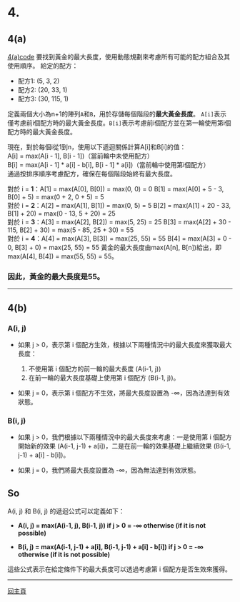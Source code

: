 # **4.** #  

## 4(a) ##  

[4(a)code](https://github.com/Noircoda/algorithm_final/blob/main/4/max_length.py)
要找到黃金的最大長度，使用動態規劃來考慮所有可能的配方組合及其使用順序。
給定的配方：
- 配方1: (5, 3, 2) 
- 配方2: (20, 33, 1)
- 配方3: (30, 115, 1)  

定義兩個大小為n+1的陣列`A`和`B`，用於存儲每個階段的**最大黃金長度**。
`A[i]`表示僅考慮前i個配方時的最大黃金長度。`B[i]`表示考慮前i個配方並在第一輪使用第i個配方時的最大黃金長度。

現在，對於每個i從1到n，使用以下遞迴關係計算A[i]和B[i]的值：  
A[i] = max(A[i - 1], B[i - 1])（當前輪中未使用配方）  
B[i] = max(A[i - 1] * a[i] - b[i], B[i - 1] * a[i])（當前輪中使用第i個配方）  
通過按排序順序考慮配方，確保在每個階段始終有最大長度。 

對於 i = **1**：A[1] = max(A[0], B[0]) = max(0, 0) = 0 B[1] = max(A[0] + 5 - 3, B[0] + 5) = max(0 + 2, 0 + 5) = 5  
對於 i = **2**：A[2] = max(A[1], B[1]) = max(0, 5) = 5 B[2] = max(A[1] + 20 - 33, B[1] + 20) = max(0 - 13, 5 + 20) = 25  
對於 i = **3**：A[3] = max(A[2], B[2]) = max(5, 25) = 25 B[3] = max(A[2] + 30 - 115, B[2] + 30) = max(5 - 85, 25 + 30) = 55  
對於 i = **4**：A[4] = max(A[3], B[3]) = max(25, 55) = 55 B[4] = max(A[3] + 0 - 0, B[3] + 0) = max(25, 55) = 55
黃金的最大長度由max(A[n], B[n])給出，即max(A[4], B[4]) = max(55, 55) = 55。  
### **因此，黃金的最大長度是55。** ###
********************************  
## 4(b) ##
### **A(i, j)**  ###  
- 如果 j > 0，表示第 i 個配方生效，根據以下兩種情況中的最大長度來獲取最大長度：
  1. 不使用第 i 個配方的前一輪的最大長度 (A(i-1, j))
  2. 在前一輪的最大長度基礎上使用第 i 個配方 (B(i-1, j))。

- 如果 j = 0，表示第 i 個配方不生效，將最大長度設置為 -∞，因為法達到有效狀態。
### **B(i, j)**  ###  
- 如果 j > 0，我們根據以下兩種情況中的最大長度來考慮：一是使用第 i 個配方開始新的效果 (A(i-1, j-1) + a[i])，二是在前一輪的效果基礎上繼續效果 (B(i-1, j-1) + a[i] - b[i])。

- 如果 j = 0，我們將最大長度設置為 -∞，因為無法達到有效狀態。

## So
A(i, j) 和 B(i, j) 的遞迴公式可以定義如下：  
- **A(i, j) = max(A(i-1, j), B(i-1, j)) if j > 0 = -∞ otherwise (if it is not possible)**  

- **B(i, j) = max(A(i-1, j-1) + a[i], B(i-1, j-1) + a[i] - b[i]) if j > 0 = -∞ otherwise (if it is not possible)**  

這些公式表示在給定條件下的最大長度可以透過考慮第 i 個配方是否生效來獲得。

****************************************************************
[回主頁](https://github.com/Noircoda/algorithm_final/blob/82912cf601b3bac25ea72d4023940b8c1a658697)
